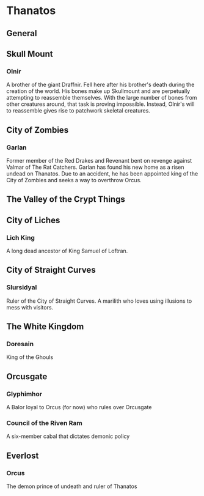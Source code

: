 # Thanatos

## General

## Skull Mount

### Olnir
A brother of the giant Draffnir. Fell here after his brother's death during the creation of the world. His bones make up Skullmount and are perpetually attempting to reassemble themselves. With the large number of bones from other creatures around, that task is proving impossible. Instead, Olnir's will to reassemble gives rise to patchwork skeletal creatures.


## City of Zombies

### Garlan
Former member of the Red Drakes and Revenant bent on revenge against Valmar of The Rat Catchers. Garlan has found his new home as a risen undead on Thanatos. Due to an accident, he has been appointed king of the City of Zombies and seeks a way to overthrow Orcus.


## The Valley of the Crypt Things


## City of Liches

### Lich King
A long dead ancestor of King Samuel of Loftran.


## City of Straight Curves

### Slursidyal
Ruler of the City of Straight Curves. A marilith who loves using illusions to mess with visitors.


## The White Kingdom

### Doresain
King of the Ghouls


## Orcusgate

### Glyphimhor
A Balor loyal to Orcus (for now) who rules over Orcusgate

### Council of the Riven Ram
A six-member cabal that dictates demonic policy


## Everlost

### Orcus
The demon prince of undeath and ruler of Thanatos
